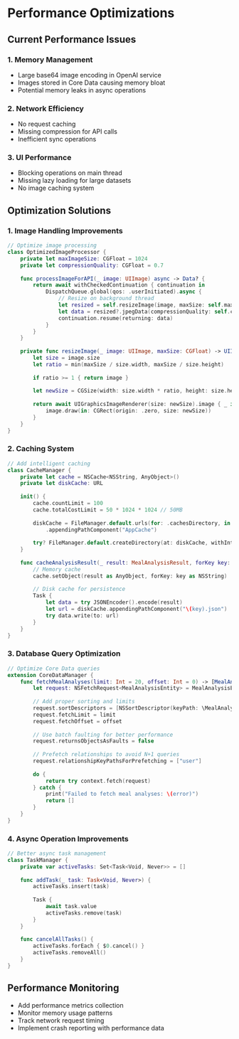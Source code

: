 # Performance Optimizations

## Current Performance Issues

### 1. Memory Management
- Large base64 image encoding in OpenAI service
- Images stored in Core Data causing memory bloat
- Potential memory leaks in async operations

### 2. Network Efficiency
- No request caching
- Missing compression for API calls
- Inefficient sync operations

### 3. UI Performance
- Blocking operations on main thread
- Missing lazy loading for large datasets
- No image caching system

## Optimization Solutions

### 1. Image Handling Improvements
```swift
// Optimize image processing
class OptimizedImageProcessor {
    private let maxImageSize: CGFloat = 1024
    private let compressionQuality: CGFloat = 0.7
    
    func processImageForAPI(_ image: UIImage) async -> Data? {
        return await withCheckedContinuation { continuation in
            DispatchQueue.global(qos: .userInitiated).async {
                // Resize on background thread
                let resized = self.resizeImage(image, maxSize: self.maxImageSize)
                let data = resized?.jpegData(compressionQuality: self.compressionQuality)
                continuation.resume(returning: data)
            }
        }
    }
    
    private func resizeImage(_ image: UIImage, maxSize: CGFloat) -> UIImage? {
        let size = image.size
        let ratio = min(maxSize / size.width, maxSize / size.height)
        
        if ratio >= 1 { return image }
        
        let newSize = CGSize(width: size.width * ratio, height: size.height * ratio)
        
        return await UIGraphicsImageRenderer(size: newSize).image { _ in
            image.draw(in: CGRect(origin: .zero, size: newSize))
        }
    }
}
```

### 2. Caching System
```swift
// Add intelligent caching
class CacheManager {
    private let cache = NSCache<NSString, AnyObject>()
    private let diskCache: URL
    
    init() {
        cache.countLimit = 100
        cache.totalCostLimit = 50 * 1024 * 1024 // 50MB
        
        diskCache = FileManager.default.urls(for: .cachesDirectory, in: .userDomainMask)[0]
            .appendingPathComponent("AppCache")
        
        try? FileManager.default.createDirectory(at: diskCache, withIntermediateDirectories: true)
    }
    
    func cacheAnalysisResult(_ result: MealAnalysisResult, forKey key: String) {
        // Memory cache
        cache.setObject(result as AnyObject, forKey: key as NSString)
        
        // Disk cache for persistence
        Task {
            let data = try JSONEncoder().encode(result)
            let url = diskCache.appendingPathComponent("\(key).json")
            try data.write(to: url)
        }
    }
}
```

### 3. Database Query Optimization
```swift
// Optimize Core Data queries
extension CoreDataManager {
    func fetchMealAnalyses(limit: Int = 20, offset: Int = 0) -> [MealAnalysisEntity] {
        let request: NSFetchRequest<MealAnalysisEntity> = MealAnalysisEntity.fetchRequest()
        
        // Add proper sorting and limits
        request.sortDescriptors = [NSSortDescriptor(keyPath: \MealAnalysisEntity.timestamp, ascending: false)]
        request.fetchLimit = limit
        request.fetchOffset = offset
        
        // Use batch faulting for better performance
        request.returnsObjectsAsFaults = false
        
        // Prefetch relationships to avoid N+1 queries
        request.relationshipKeyPathsForPrefetching = ["user"]
        
        do {
            return try context.fetch(request)
        } catch {
            print("Failed to fetch meal analyses: \(error)")
            return []
        }
    }
}
```

### 4. Async Operation Improvements
```swift
// Better async task management
class TaskManager {
    private var activeTasks: Set<Task<Void, Never>> = []
    
    func addTask(_ task: Task<Void, Never>) {
        activeTasks.insert(task)
        
        Task {
            await task.value
            activeTasks.remove(task)
        }
    }
    
    func cancelAllTasks() {
        activeTasks.forEach { $0.cancel() }
        activeTasks.removeAll()
    }
}
```

## Performance Monitoring
- Add performance metrics collection
- Monitor memory usage patterns
- Track network request timing
- Implement crash reporting with performance data